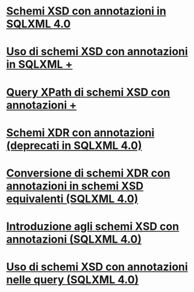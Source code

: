# [Schemi XSD con annotazioni in SQLXML 4.0](annotated-xsd-schemas-in-sqlxml-4-0.md)

# [Uso di schemi XSD con annotazioni in SQLXML +](../../../relational-databases/sqlxml-annotated-xsd-schemas-using/using-annotations-in-xsd-schemas-sqlxml-4-0.md)
# [Query XPath di schemi XSD con annotazioni +](../../../relational-databases/sqlxml-annotated-xsd-schemas-xpath-queries/using-xpath-queries-in-sqlxml-4-0.md)

# [Schemi XDR con annotazioni (deprecati in SQLXML 4.0)](annotated-xdr-schemas-deprecated-in-sqlxml-4-0.md)
# [Conversione di schemi XDR con annotazioni in schemi XSD equivalenti (SQLXML 4.0)](converting-annotated-xdr-schemas-to-equivalent-xsd-schemas-sqlxml-4-0.md)
# [Introduzione agli schemi XSD con annotazioni (SQLXML 4.0)](introduction-to-annotated-xsd-schemas-sqlxml-4-0.md)
# [Uso di schemi XSD con annotazioni nelle query (SQLXML 4.0)](using-annotated-xsd-schemas-in-queries-sqlxml-4-0.md)

